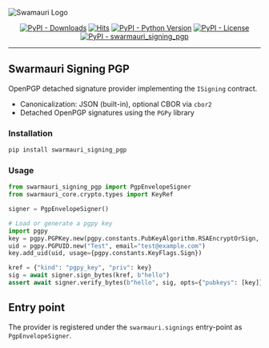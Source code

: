 ![Swamauri Logo](https://res.cloudinary.com/dbjmpekvl/image/upload/v1730099724/Swarmauri-logo-lockup-2048x757_hww01w.png)

<p align="center">
    <a href="https://pypi.org/project/swarmauri_signing_pgp/">
        <img src="https://img.shields.io/pypi/dm/swarmauri_signing_pgp" alt="PyPI - Downloads"/></a>
    <a href="https://hits.sh/github.com/swarmauri/swarmauri-sdk/tree/master/pkgs/standards/swarmauri_signing_pgp/">
        <img alt="Hits" src="https://hits.sh/github.com/swarmauri/swarmauri-sdk/tree/master/pkgs/standards/swarmauri_signing_pgp.svg"/></a>
    <a href="https://pypi.org/project/swarmauri_signing_pgp/">
        <img src="https://img.shields.io/pypi/pyversions/swarmauri_signing_pgp" alt="PyPI - Python Version"/></a>
    <a href="https://pypi.org/project/swarmauri_signing_pgp/">
        <img src="https://img.shields.io/pypi/l/swarmauri_signing_pgp" alt="PyPI - License"/></a>
    <a href="https://pypi.org/project/swarmauri_signing_pgp/">
        <img src="https://img.shields.io/pypi/v/swarmauri_signing_pgp?label=swarmauri_signing_pgp&color=green" alt="PyPI - swarmauri_signing_pgp"/></a>
</p>

---

## Swarmauri Signing PGP

OpenPGP detached signature provider implementing the `ISigning` contract.

- Canonicalization: JSON (built-in), optional CBOR via `cbor2`
- Detached OpenPGP signatures using the `PGPy` library

### Installation

```bash
pip install swarmauri_signing_pgp
```

### Usage

```python
from swarmauri_signing_pgp import PgpEnvelopeSigner
from swarmauri_core.crypto.types import KeyRef

signer = PgpEnvelopeSigner()

# Load or generate a pgpy key
import pgpy
key = pgpy.PGPKey.new(pgpy.constants.PubKeyAlgorithm.RSAEncryptOrSign, 2048)
uid = pgpy.PGPUID.new("Test", email="test@example.com")
key.add_uid(uid, usage={pgpy.constants.KeyFlags.Sign})

kref = {"kind": "pgpy_key", "priv": key}
sig = await signer.sign_bytes(kref, b"hello")
assert await signer.verify_bytes(b"hello", sig, opts={"pubkeys": [key]})
```

## Entry point

The provider is registered under the `swarmauri.signings` entry-point as `PgpEnvelopeSigner`.

